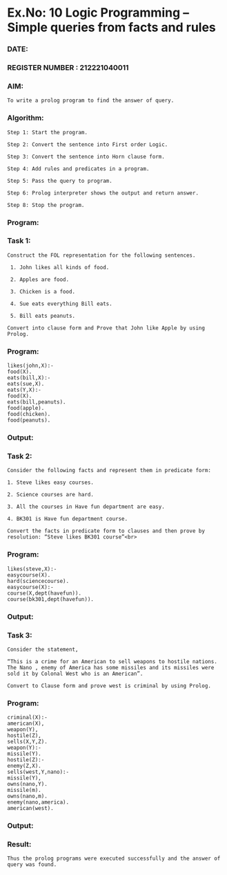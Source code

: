 # Ex.No: 10  Logic Programming –  Simple queries from facts and rules
### DATE:                                                                            
### REGISTER NUMBER : 212221040011
### AIM: 
    To write a prolog program to find the answer of query. 
###  Algorithm:

    Step 1: Start the program.
    
    Step 2: Convert the sentence into First order Logic.
    
    Step 3: Convert the sentence into Horn clause form. 
    
    Step 4: Add rules and predicates in a program.
    
    Step 5: Pass the query to program.
    
    Step 6: Prolog interpreter shows the output and return answer.
    
    Step 8: Stop the program.
    
### Program:
  ### Task 1:
    Construct the FOL representation for the following sentences.
  
     1. John likes all kinds of food.
  
     2. Apples are food.
  
     3. Chicken is a food. 
  
     4. Sue eats everything Bill eats.
      
     5. Bill eats peanuts.
     
    Convert into clause form and Prove that John like Apple by using Prolog.
     
### Program:

    likes(john,X):- 
    food(X). 
    eats(bill,X):- 
    eats(sue,X). 
    eats(Y,X):- 
    food(X). 
    eats(bill,peanuts). 
    food(apple). 
    food(chicken). 
    food(peanuts). 

### Output:

### Task 2:
    Consider the following facts and represent them in predicate form: 
    
    1. Steve likes easy courses.
    
    2. Science courses are hard.
    
    3. All the courses in Have fun department are easy.
    
    4. BK301 is Have fun department course.
    
    Convert the facts in predicate form to clauses and then prove by resolution: “Steve likes BK301 course”<br> 

### Program:

    likes(steve,X):- 
    easycourse(X). 
    hard(sciencecourse). 
    easycourse(X):- 
    course(X,dept(havefun)). 
    course(bk301,dept(havefun)).

### Output:

### Task 3:
    Consider the statement,
    
    “This is a crime for an American to sell weapons to hostile nations. The Nano , enemy of America has some missiles and its missiles were sold it by Colonal West who is an American”.
    
    Convert to Clause form and prove west is criminal by using Prolog.
### Program:

    criminal(X):- 
    american(X), 
    weapon(Y), 
    hostile(Z), 
    sells(X,Y,Z). 
    weapon(Y):- 
    missile(Y). 
    hostile(Z):- 
    enemy(Z,X). 
    sells(west,Y,nano):- 
    missile(Y), 
    owns(nano,Y). 
    missile(m). 
    owns(nano,m). 
    enemy(nano,america). 
    american(west).

### Output:

### Result:
    Thus the prolog programs were executed successfully and the answer of query was found.
